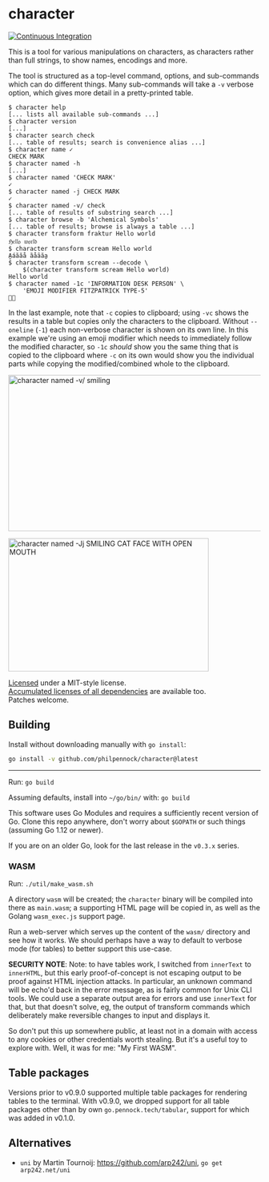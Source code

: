 character
=========

[![Continuous Integration](https://github.com/philpennock/character/actions/workflows/pushes.yaml/badge.svg)](https://github.com/philpennock/character/actions/workflows/pushes.yaml)

This is a tool for various manipulations on characters, as characters rather
than full strings, to show names, encodings and more.

The tool is structured as a top-level command, options, and sub-commands which
can do different things.  Many sub-commands will take a `-v` verbose option,
which gives more detail in a pretty-printed table.

```console
$ character help
[... lists all available sub-commands ...]
$ character version
[...]
$ character search check
[... table of results; search is convenience alias ...]
$ character name ✓
CHECK MARK
$ character named -h
[...]
$ character named 'CHECK MARK'
✓
$ character named -j CHECK MARK
✓
$ character named -v/ check
[... table of results of substring search ...]
$ character browse -b 'Alchemical Symbols'
[... table of results; browse is always a table ...]
$ character transform fraktur Hello world
ℌ𝔢𝔩𝔩𝔬 𝔴𝔬𝔯𝔩𝔡
$ character transform scream Hello world
A̰áăăå ȁåȃăa̱
$ character transform scream --decode \
    $(character transform scream Hello world)
Hello world
$ character named -1c 'INFORMATION DESK PERSON' \
    'EMOJI MODIFIER FITZPATRICK TYPE-5'
💁🏾
```

In the last example, note that `-c` copies to clipboard; using `-vc` shows the
results in a table but copies only the characters to the clipboard.  Without
`--oneline` (`-1`) each non-verbose character is shown on its own line.  In
this example we're using an emoji modifier which needs to immediately follow
the modified character, so `-1c` _should_ show you the same thing that is
copied to the clipboard where `-c` on its own would show you the individual
parts while copying the modified/combined whole to the clipboard.

<img src=".web-assets/images/character-smiling_4bfca881.png"
     alt="character named -v/ smiling"
     title="character named -v/ smiling"
     width="900" height="312">

<img src=".web-assets/images/smiling-json_71ca3acd.png"
     alt="character named -Jj SMILING CAT FACE WITH OPEN MOUTH"
     title="character named -Jj SMILING CAT FACE WITH OPEN MOUTH"
     width="400" height="266">


[Licensed](./LICENSE.txt) under a MIT-style license.  
[Accumulated licenses of all dependencies](./LICENSES_all.txt) are available
too.  
Patches welcome.


Building
--------

Install without downloading manually with `go install`:

```sh
go install -v github.com/philpennock/character@latest
```

--------------------------------------------------

Run: `go build`

Assuming defaults, install into `~/go/bin/` with: `go build`

This software uses Go Modules and requires a sufficiently recent version of
Go.  Clone this repo anywhere, don't worry about `$GOPATH` or such things
(assuming Go 1.12 or newer).

If you are on an older Go, look for the last release in the `v0.3.x` series.

### WASM

Run: `./util/make_wasm.sh`

A directory `wasm` will be created; the `character` binary will be compiled
into there as `main.wasm`; a supporting HTML page will be copied in, as well
as the Golang `wasm_exec.js` support page.

Run a web-server which serves up the content of the `wasm/` directory and see
how it works.  We should perhaps have a way to default to verbose mode (for
tables) to better support this use-case.

**SECURITY NOTE**: Note: to have tables work, I switched from `innerText` to
`innerHTML`, but this early proof-of-concept is not escaping output to be
proof against HTML injection attacks.  In particular, an unknown command will
be echo'd back in the error message, as is fairly common for Unix CLI tools.
We could use a separate output area for errors and use `innerText` for that,
but that doesn't solve, eg, the output of transform commands which
deliberately make reversible changes to input and displays it.

So don't put this up somewhere public, at least not in a domain with access to
any cookies or other credentials worth stealing.  But it's a useful toy to
explore with.  Well, it was for me: "My First WASM".



Table packages
--------------

Versions prior to v0.9.0 supported multiple table packages for rendering tables
to the terminal.  With v0.9.0, we dropped support for all table packages other
than by own `go.pennock.tech/tabular`, support for which was added in v0.1.0.


Alternatives
------------

* `uni` by Martin Tournoij: <https://github.com/arp242/uni>,
  `go get arp242.net/uni`
